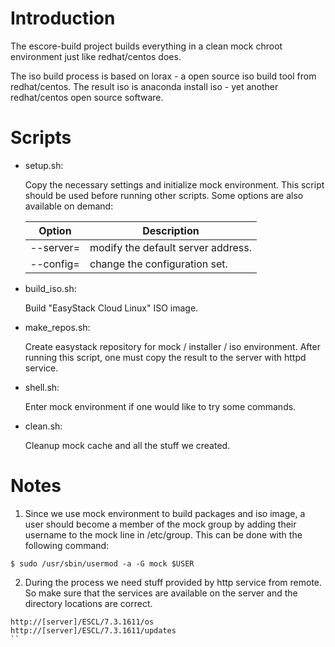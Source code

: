 # Introduction
The escore-build project builds everything in a clean mock chroot environment just like redhat/centos does.

The iso build process is based on lorax - a open source iso build tool from redhat/centos. The result iso is anaconda install iso - yet another redhat/centos open source software.

# Scripts
* setup.sh:

  Copy the necessary settings and initialize mock environment. This script should be used before running other scripts. Some options are also available on demand:
  
  | Option | Description |
  | ------ | ----------- |
  | --server= | modify the default server address. |
  | --config= | change the configuration set. |

* build_iso.sh:

  Build "EasyStack Cloud Linux" ISO image.

* make_repos.sh:

  Create easystack repository for mock / installer / iso environment. After running this script, one must copy the result to the server with httpd service.

* shell.sh:

  Enter mock environment if one would like to try some commands.

* clean.sh:

  Cleanup mock cache and all the stuff we created.

# Notes
1. Since we use mock environment to build packages and iso image, a user should become a member of the mock group by adding their username to the mock line in /etc/group. This can be done with the following command:

```
$ sudo /usr/sbin/usermod -a -G mock $USER
```
  
2. During the process we need stuff provided by http service from remote. So make sure that the services are available on the server and the directory locations are correct.

```
http://[server]/ESCL/7.3.1611/os
http://[server]/ESCL/7.3.1611/updates
``
